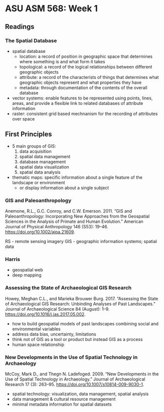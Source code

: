 # ASU ASM 568: Week 1

## Readings 

### The Spatial Database 

- spatial database 
    - location: a record of position in geographic space that determines where something is and what form it takes
    - topological: a record of the logical relationships between different geographic objects
    - attribute: a record of the characterists of things that determines what geographic objects represent and what properties they have
    - metadata: through documentation of the contents of the overall database 
- vector systems: enable features to be represented using points, lines, areas, and provide a flexible link to related databases of attribute information 
- raster: consistent grid based mechnanism for the  recording of attributes over space 


## First Principles 


- 5 main groups of GIS:
    1. data acquisition 
    2. spatial data management 
    3. database management 
    4. spatial data visualization
    5. spatial data analysis 
- thematic maps: specific information about a single feature of the landscape or environment 
    - or display information about a single subject

### GIS and Paleoanthropology

Anemone, R.L., G.C. Conroy, and C.W. Emerson. 2011. “GIS and Paleoanthropology: Incorporating New Approaches from the Geospatial Sciences in the Analysis of Primate and Human Evolution.” American Journal of Physical Anthropology 146 (S53): 19–46. https://doi.org/10.1002/ajpa.21609.


RS - remote sensing imagery
GIS - geographic information systems; spatial data


### Harris


- geospatial web
- deep mapping 


### Assessing the State of Archaeological GIS Research


Howey, Meghan C.L., and Marieka Brouwer Burg. 2017. “Assessing the State of Archaeological GIS Research: Unbinding Analyses of Past Landscapes.” Journal of Archaeological Science 84 (August): 1–9. https://doi.org/10.1016/j.jas.2017.05.002.


- how to build geospatial models of past landscapes combining social and environmental variables
- address data bias, uncertainty, limitations 
- think not of GIS as a tool or product but instead GIS as a process 
- human space relationship 


### New Developments in the Use of Spatial Technology in Archaeology


McCoy, Mark D., and Thegn N. Ladefoged. 2009. “New Developments in the Use of Spatial Technology in Archaeology.” Journal of Archaeological Research 17 (3): 263–95. https://doi.org/10.1007/s10814-009-9030-1.


- spatial technology: visualization, data management, spatial analysis
- data management & cultural resource management 
- minimal metadata information for spatial datasets 
